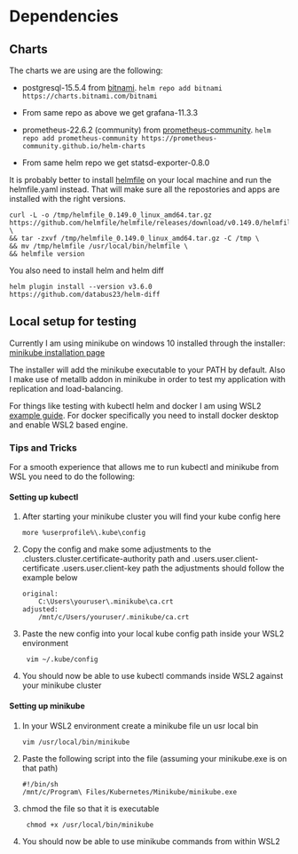 # Dependencies

## Charts

The charts we are using are the following:

- postgresql-15.5.4 from [bitnami](https://charts.bitnami.com/bitnami). `helm repo add bitnami https://charts.bitnami.com/bitnami` 
- From same repo as above we get grafana-11.3.3


- prometheus-22.6.2 (community) from [prometheus-community](https://prometheus-community.github.io/helm-charts). `helm repo add prometheus-community https://prometheus-community.github.io/helm-charts`
- From same helm repo we get statsd-exporter-0.8.0

It is probably better to install [helmfile](https://github.com/helmfile/helmfile) on your local machine and run the helmfile.yaml instead. That will make sure all the repostories and apps are installed with the right versions.

```
curl -L -o /tmp/helmfile_0.149.0_linux_amd64.tar.gz https://github.com/helmfile/helmfile/releases/download/v0.149.0/helmfile_0.149.0_linux_amd64.tar.gz \
&& tar -zxvf /tmp/helmfile_0.149.0_linux_amd64.tar.gz -C /tmp \
&& mv /tmp/helmfile /usr/local/bin/helmfile \
&& helmfile version
```

You also need to install helm and helm diff

`helm plugin install --version v3.6.0 https://github.com/databus23/helm-diff`

## Local setup for testing

Currently I am using minikube on windows 10 installed through the installer: [minikube installation page](https://minikube.sigs.k8s.io/docs/start/)

The installer will add the minikube executable to your PATH by default. Also I make use of metallb addon in minikube in order to test my application with replication and load-balancing.

For things like testing with kubectl helm and docker I am using WSL2 [example guide](https://pureinfotech.com/install-windows-subsystem-linux-2-windows-10/). For docker specifically you need to install docker desktop and enable WSL2 based engine.

### Tips and Tricks

For a smooth experience that allows me to run kubectl and minikube from WSL you need to do the following:

#### Setting up kubectl

1. After starting your minikube cluster you will find your kube config here
    ```
    more %userprofile%\.kube\config
    ```
2. Copy the config and make some adjustments to the .clusters.cluster.certificate-authority path and .users.user.client-certificate .users.user.client-key path the adjustments should follow the example below
    ```
    original:
        C:\Users\youruser\.minikube\ca.crt
    adjusted:
        /mnt/c/Users/youruser/.minikube/ca.crt
    ```
3. Paste the new config into your local kube config path inside your WSL2 environment
    ```
     vim ~/.kube/config
    ```
4. You should now be able to use kubectl commands inside WSL2 against your minikube cluster

#### Setting up minikube

1. In your WSL2 environment create a minikube file un usr local bin
    ```
    vim /usr/local/bin/minikube
    ```
2. Paste the following script into the file (assuming your minikube.exe is on that path)
    ```
    #!/bin/sh
    /mnt/c/Program\ Files/Kubernetes/Minikube/minikube.exe
    ```
3. chmod the file so that it is executable
    ```
     chmod +x /usr/local/bin/minikube
    ```
4. You should now be able to use minikube commands from within WSL2